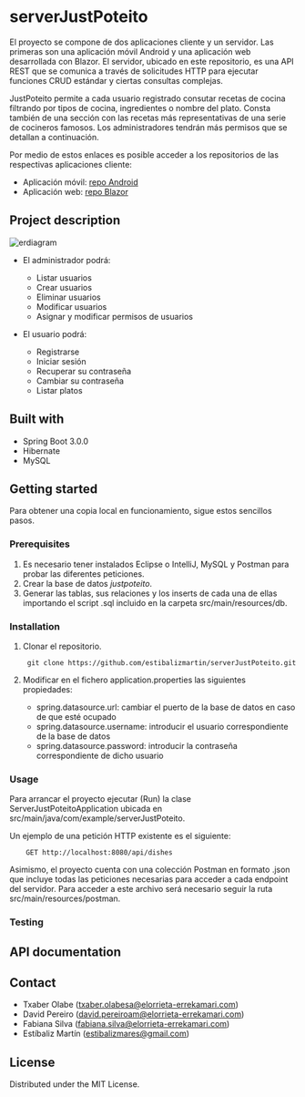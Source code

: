 # serverJustPoteito
El proyecto se compone de dos aplicaciones cliente y un servidor. Las primeras son una aplicación móvil Android y una aplicación web desarrollada con Blazor. El servidor, ubicado en este repositorio, es una API REST que se comunica a través de solicitudes HTTP para ejecutar funciones CRUD estándar y ciertas consultas complejas. 


JustPoteito permite a cada usuario registrado consutar recetas de cocina filtrando por tipos de cocina, ingredientes o nombre del plato. Consta también de una sección con las recetas más representativas de una serie de cocineros famosos. Los administradores tendrán más permisos que se detallan a continuación.


Por medio de estos enlaces es posible acceder a los repositorios de las respectivas aplicaciones cliente:
- Aplicación móvil: [repo Android](https://github.com/DavidPereiroAmez/JustPoteito.git) 
- Aplicación web: [repo Blazor](https://github.com/Txabo/JustPoteitoBlazor.git)

## Project description
![erdiagram](https://user-images.githubusercontent.com/78641797/208735750-88cc9392-cf6b-4a94-a865-d2c774dbe96e.png)

- El administrador podrá: 
  - Listar usuarios
  - Crear usuarios
  - Eliminar usuarios
  - Modificar usuarios
  - Asignar y modificar permisos de usuarios
 
- El usuario podrá:
  - Registrarse
  - Iniciar sesión
  - Recuperar su contraseña
  - Cambiar su contraseña
  - Listar platos

## Built with 
- Spring Boot 3.0.0
- Hibernate
- MySQL

## Getting started 
Para obtener una copia local en funcionamiento, sigue estos sencillos pasos.

### Prerequisites
1. Es necesario tener instalados Eclipse o IntelliJ, MySQL y Postman para probar las diferentes peticiones.
2. Crear la base de datos *justpoteito*.
3. Generar las tablas, sus relaciones y los inserts de cada una de ellas importando el script .sql incluido en la carpeta src/main/resources/db.

### Installation
1. Clonar el repositorio.


        git clone https://github.com/estibalizmartin/serverJustPoteito.git
2. Modificar en el fichero application.properties las siguientes propiedades:
    - spring.datasource.url: cambiar el puerto de la base de datos en caso de que esté ocupado
    - spring.datasource.username: introducir el usuario correspondiente de la base de datos
    - spring.datasource.password: introducir la contraseña correspondiente de dicho usuario

### Usage
Para arrancar el proyecto ejecutar (Run) la clase ServerJustPoteitoApplication ubicada en src/main/java/com/example/serverJustPoteito.

Un ejemplo de una petición HTTP existente es el siguiente:


        GET http://localhost:8080/api/dishes

Asimismo, el proyecto cuenta con una colección Postman en formato .json que incluye todas las peticiones necesarias para acceder a cada endpoint del servidor. Para acceder a este archivo será necesario seguir la ruta src/main/resources/postman.

### Testing 

## API documentation

## Contact
- Txaber Olabe (txaber.olabesa@elorrieta-errekamari.com)
- David Pereiro (david.pereiroam@elorrieta-errekamari.com)
- Fabiana Silva (fabiana.silva@elorrieta-errekamari.com)
- Estíbaliz Martín (estibalizmares@gmail.com)

## License
Distributed under the MIT License.
